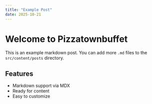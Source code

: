 ```yaml
---
title: "Example Post"
date: 2025-10-21
---
```


# Welcome to Pizzatownbuffet

This is an example markdown post. You can add more `.md` files to the `src/content/posts` directory.

## Features

- Markdown support via MDX
- Ready for content
- Easy to customize
